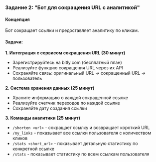 ### Задание 2: "Бот для сокращения URL с аналитикой"
#### Концепция
Бот сокращает ссылки и предоставляет аналитику по кликам.
#### Задачи:

**1. Интеграция с сервисом сокращения URL (30 минут)**
- Зарегистрируйтесь на bitly.com (бесплатный план)
- Реализуйте функцию сокращения URL через их API
- Сохраняйте связь: оригинальный URL → сокращенный URL → пользователь

**2. Система хранения данных (25 минут)**
- Храните информацию о каждой сокращенной ссылке
- Реализуйте счетчик переходов по каждой ссылке
- Сохраняйте дату создания ссылки

**3. Команды аналитики (25 минут)**
- `/shorten <url>` - сокращает ссылку и возвращает короткий URL
- `/my_links` - показывает все ссылки пользователя с количеством кликов
- `/stats <short_url>` - показывает детальную статистику по конкретной ссылке
- `/stats` - показывает статистику по всем ссылкам пользователя
